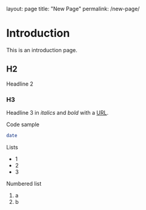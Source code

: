 layout: page
title: "New Page"
permalink: /new-page/

# Introduction

This is an introduction page.

## H2

Headline 2

### H3

Headline 3 in _italics_ and *bold* with a [URL](http://google.com).

Code sample

```bash
date
```

Lists

- 1
- 2
- 3

Numbered list

1. a
2. b
